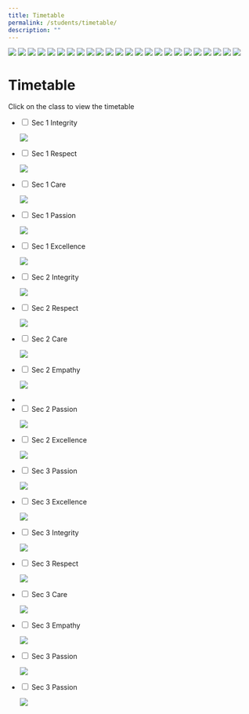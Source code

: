 ```yaml
---
title: Timetable
permalink: /students/timetable/
description: ""
---
```

![](/images/TT-for-T3_All-Classes_As-of-23-June-2022_With-effect-from-27-June_Page_02.jpg)
![](/images/TT-for-T3_All-Classes_As-of-23-June-2022_With-effect-from-27-June_Page_08.jpg)
![](/images/TT-for-T3_All-Classes_As-of-23-June-2022_With-effect-from-27-June_Page_09.jpg)
![](/images/TT-for-T3_All-Classes_As-of-23-June-2022_With-effect-from-27-June_Page_10.jpg)
![](/images/TT-for-T3_All-Classes_As-of-23-June-2022_With-effect-from-27-June_Page_11.jpg)
![](/images/TT-for-T3_All-Classes_As-of-23-June-2022_With-effect-from-27-June_Page_06.jpg)
![](/images/TT-for-T3_All-Classes_As-of-23-June-2022_With-effect-from-27-June_Page_07.jpg)
![](/images/TT-for-T3_All-Classes_As-of-23-June-2022_With-effect-from-27-June_Page_12.jpg)
![](/images/TT-for-T3_All-Classes_As-of-23-June-2022_With-effect-from-27-June_Page_13.jpg)
![](/images/TT-for-T3_All-Classes_As-of-23-June-2022_With-effect-from-27-June_Page_14.jpg)
![](/images/TT-for-T3_All-Classes_As-of-23-June-2022_With-effect-from-27-June_Page_15.jpg)
![](/images/TT-for-T3_All-Classes_As-of-23-June-2022_With-effect-from-27-June_Page_16.jpg)
![](/images/TT-for-T3_All-Classes_As-of-23-June-2022_With-effect-from-27-June_Page_17.jpg)
![](/images/TT-for-T3_All-Classes_As-of-23-June-2022_With-effect-from-27-June_Page_18.jpg)
![](/images/TT-for-T3_All-Classes_As-of-23-June-2022_With-effect-from-27-June_Page_19.jpg)
![](/images/TT-for-T3_All-Classes_As-of-23-June-2022_With-effect-from-27-June_Page_20.jpg)
![](/images/TT-for-T3_All-Classes_As-of-23-June-2022_With-effect-from-27-June_Page_21.jpg)
![](/images/TT-for-T3_All-Classes_As-of-23-June-2022_With-effect-from-27-June_Page_22.jpg)
![](/images/TT-for-T3_All-Classes_As-of-23-June-2022_With-effect-from-27-June_Page_23.jpg)
![](/images/TT-for-T3_All-Classes_As-of-23-June-2022_With-effect-from-27-June_Page_24.jpg)
![](/images/TT-for-T3_All-Classes_As-of-23-June-2022_With-effect-from-27-June_Page_25.jpg)
![](/images/0026-scaled.jpg)
![](/images/0027-scaled.jpg)
![](/images/0028-scaled.jpg)










# **Timetable**

Click on the class to view the timetable

<ul class="jekyllcodex_accordion">
  <li>
    <input type="checkbox" id="accordion1">
    <label for="accordion1">Sec 1 Integrity</label>
    <div>
      <p><img src="/images/TT-for-T3_All-Classes_As-of-23-June-2022_With-effect-from-27-June_Page_03.jpg"></p>
    </div>
	</li>
	  <li>
    <input type="checkbox" id="accordion2">
    <label for="accordion2">Sec 1 Respect</label>
    <div>
      <p><img src="/images/TT-for-T3_All-Classes_As-of-23-June-2022_With-effect-from-27-June_Page_04.jpg"></p>
    </div>
	</li>
		  <li>
    <input type="checkbox" id="accordion3">
    <label for="accordion3">Sec 1 Care</label>
    <div>
      <p><img src="/images/TT-for-T3_All-Classes_As-of-23-June-2022_With-effect-from-27-June_Page_05.jpg"></p>
    </div>
	</li>
		<li>
    <input type="checkbox" id="accordion4">
    <label for="accordion4">Sec 1 Passion</label>
    <div>
      <p><img src="/images/TT-for-T3_All-Classes_As-of-23-June-2022_With-effect-from-27-June_Page_01.jpg"></p>
    </div>
	</li>
		<li>
    <input type="checkbox" id="accordion5">
    <label for="accordion5">Sec 1 Excellence</label>
    <div>
      <p><img src="/images/TT-for-T3_All-Classes_As-of-23-June-2022_With-effect-from-27-June_Page_02.jpg"></p>
    </div>
	</li>
			<li>
    <input type="checkbox" id="accordion6">
    <label for="accordion6">Sec 2 Integrity</label>
    <div>
      <p><img src="/images/TT-for-T3_All-Classes_As-of-23-June-2022_With-effect-from-27-June_Page_08.jpg"></p>
    </div>
	</li>
			<li>
    <input type="checkbox" id="accordion7">
    <label for="accordion7">Sec 2 Respect</label>
    <div>
      <p><img src="/images/TT-for-T3_All-Classes_As-of-23-June-2022_With-effect-from-27-June_Page_09.jpg"></p>
    </div>
	</li>
			<li>
    <input type="checkbox" id="accordion8">
    <label for="accordion8">Sec 2 Care</label>
    <div>
      <p><img src="/images/TT-for-T3_All-Classes_As-of-23-June-2022_With-effect-from-27-June_Page_10.jpg"></p>
    </div>
	</li>
				<li>
    <input type="checkbox" id="accordion9">
    <label for="accordion9">Sec 2 Empathy</label>
    <div>
      <p><img src="/images/TT-for-T3_All-Classes_As-of-23-June-2022_With-effect-from-27-June_Page_11.jpg"></p>
    </div>
	</li>
			<li>
	<li>
    <input type="checkbox" id="accordion10">
    <label for="accordion10">Sec 2 Passion</label>
    <div>
      <p><img src="/images/TT-for-T3_All-Classes_As-of-23-June-2022_With-effect-from-27-June_Page_06.jpg"></p>
    </div>
	</li>
			<li>
    <input type="checkbox" id="accordion11">
    <label for="accordion11">Sec 2 Excellence</label>
    <div>
      <p><img src="/images/TT-for-T3_All-Classes_As-of-23-June-2022_With-effect-from-27-June_Page_07.jpg"></p>
    </div>
	</li>
			<li>
    <input type="checkbox" id="accordion12">
    <label for="accordion12">Sec 3 Passion</label>
    <div>
      <p><img src="/images/TT-for-T3_All-Classes_As-of-23-June-2022_With-effect-from-27-June_Page_12.jpg"></p>
    </div>
	</li>
				<li>
    <input type="checkbox" id="accordion13">
    <label for="accordion13">Sec 3 Excellence</label>
    <div>
      <p><img src="/images/TT-for-T3_All-Classes_As-of-23-June-2022_With-effect-from-27-June_Page_13.jpg"></p>
    </div>
	</li>			<li>
    <input type="checkbox" id="accordion14">
    <label for="accordion14">Sec 3 Integrity</label>
    <div>
      <p><img src="/images/TT-for-T3_All-Classes_As-of-23-June-2022_With-effect-from-27-June_Page_14.jpg"></p>
    </div>
	</li>
				<li>
    <input type="checkbox" id="accordion15">
    <label for="accordion15">Sec 3 Respect</label>
    <div>
      <p><img src="/images/TT-for-T3_All-Classes_As-of-23-June-2022_With-effect-from-27-June_Page_15.jpg"></p>
    </div>
	</li>
				<li>
    <input type="checkbox" id="accordion16">
    <label for="accordion16">Sec 3 Care</label>
    <div>
      <p><img src="/images/TT-for-T3_All-Classes_As-of-23-June-2022_With-effect-from-27-June_Page_16.jpg"></p>
    </div>
	</li>
				<li>
    <input type="checkbox" id="accordion17">
    <label for="accordion17">Sec 3 Empathy</label>
    <div>
      <p><img src="/images/TT-for-T3_All-Classes_As-of-23-June-2022_With-effect-from-27-June_Page_17.jpg"></p>
    </div>
	</li>
				<li>
    <input type="checkbox" id="accordion18">
    <label for="accordion18">Sec 3 Passion</label>
    <div>
      <p><img src="/images/TT-for-T3_All-Classes_As-of-23-June-2022_With-effect-from-27-June_Page_12.jpg"></p>
    </div>
	</li>
				<li>
    <input type="checkbox" id="accordion19">
    <label for="accordion12">Sec 3 Passion</label>
    <div>
      <p><img src="/images/TT-for-T3_All-Classes_As-of-23-June-2022_With-effect-from-27-June_Page_12.jpg"></p>
    </div>
	</li>
	</ul>